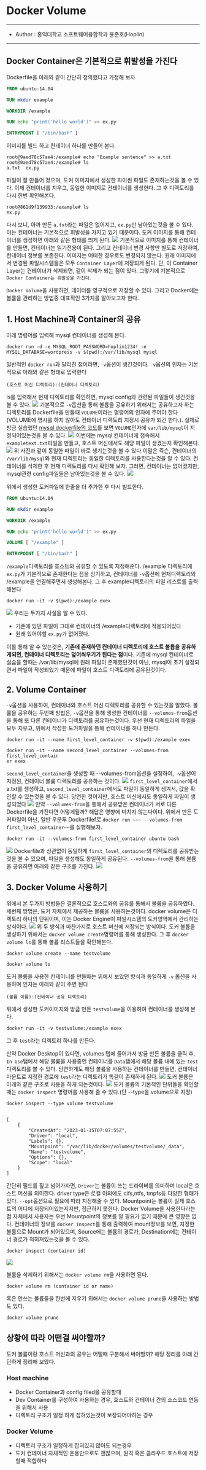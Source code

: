 Docker Volume
===
***
- Author : 홍익대학교 소프트웨어융합학과 윤준호(Hoplin)
***
## Docker Container은 기본적으로 휘발성을 가진다

Dockerfile을 아래와 같이 간단히 정의했다고 가정해 보자
```Dockerfile
FROM ubuntu:14.04

RUN mkdir example

WORKDIR /example

RUN echo "print('hello world')" >> ex.py

ENTRYPOINT [ "/bin/bash" ]
```
이미지를 빌드 하고 컨테이너 하나를 만들어 본다.
~~~
root@9aed78c57ae4:/example# echo "Example sentence" >> a.txt
root@9aed78c57ae4:/example# ls
a.txt  ex.py
~~~
파일이 잘 만들어 졌으며, 도커 이미지에서 생성한 파이썬 파일도 존재하는것을 볼 수 있다. 이제 컨테이너를 지우고, 동일한 이미지로 컨테이너를 생성한다. 그 후 디렉토리를 다시 한번 확인해본다.
~~~
root@861d9f139933:/example# ls
ex.py
~~~
다시 보니, 아까 만든 `a.txt`라는 파일은 없어지고, `ex.py`만 남아있는것을 볼 수 있다. 이는 컨테이너는 기본적으로 휘발성을 가지고 있기 때문이다. 도커 이미지를 통해 컨테이너를 생성하면 아래와 같은 형태를 띄게 된다.
![](./imgs/1.png)
기본적으로 이미지를 통해 컨테이너를 만들면, 컨테이너는 읽기전용이 된다. 그리고 컨테이너 변경 사항만 별도로 저장하여, 컨테이너 정보를 보존한다. 이미지는 어떠한 경우로도 변경되지 않는다. 원래 이미지에서 변경된 파일시스템들은 모두 `Container Layer`에 저장되게 된다. 단, 이 Container Layer는 컨테이너가 삭제되면, 같이 삭제가 되는 점이 있다. 그렇기에 기본적으로 `Docker Container는 휘발성을 가진다`. 

`Docker Volume`을 사용하면, 데이터를 영구적으로 저장할 수 있다. 그리고 Docker에는 볼륨을 관리하는 방법중 대표적인 3가지를 알아보고자 한다.

## 1. Host Machine과 Container의 공유
아래 명령어를 입력해 mysql 컨테이너를 생성해 본다.
~~~
docker run -d -e MYSQL_ROOT_PASSWORD=hoplin1234! -e MYSQL_DATABASE=wordpress -v $(pwd):/var/lib/mysql mysql
~~~
일반적인 `docker run`과 달리진 점이라면, `-v`옵션이 생긴것이다. `-v`옵션의 인자는 기본적으로 아래와 같은 형태로 입력한다
~~~
(호스트 머신 디렉토리):(컨테이너 디렉토리)
~~~
ls를 입력해서 현재 디렉토리를 확인하면, mysql config와 관련된 파일들이 생긴것을 볼 수 있다. 
![](./imgs/2.png)
기본적으로 `-v`옵션을 통해 볼륨을 공유하기 위해서는 공유하고자 하는 디렉토리를 Dockerfile을 만들때 `VOLUME`이라는 명령어의 인자에 주어야 한다(VOLUME에 명시를 하지 않아도 컨테이너 디렉토리 지정시 공유가 되긴 한다.). 실제로 방금 실습했던 [mysql dockerfile의 코드](https://github.com/docker-library/mysql/blob/master/8.0/Dockerfile.debian)를 보면 `VOLUME`인자에 `var/lib/mysql`이 지정되어있는것을 볼 수 있다.
![](./imgs/3.png)
이번에는 mysql 컨테이너에 접속해서 `exampletext.txt`파일을 만들고, 호스트 머신에서도 해당 파일이 생겼는지 확인해본다.
![](./imgs/4.png)
위 사진과 같이 동일한 파일이 바로 생기는것을 볼 수 있다.이말은 즉슨, 컨테이너의 `/var/lib/mysql`와 현재 디렉토리는 동일한 디렉토리를 사용한다는것을 알 수 있다. 컨테이너를 삭제한 후 현재 디렉토리를 다시 확인해 보자. 그러면, 컨테이너는 없어졌지만, mysql관련 config파일들은 남아있는것을 볼 수 있다.
![](./imgs/5.png)

위에서 생성한 도커파일에 한줄을 더 추가한 후 다시 빌드한다.
```Dockerfile
FROM ubuntu:14.04

RUN mkdir example

WORKDIR /example

RUN echo "print('hello world')" >> ex.py

VOLUME [ "/example" ]

ENTRYPOINT [ "/bin/bash" ]
```
`/example`디렉토리를 호스트와 공유할 수 있도록 지정해준다. /example 디렉토리에 `ex.py`가 기본적으로 존재한다는 점을 상기하고, 컨테이너를 `-v`옵션에 현재디렉토리와 /example을 연결해주면서 생성해본다. 그 후 example디렉토리의 파일 리스트를 출력해본다
~~~
docker run -it -v $(pwd):/example exex
~~~
![](./imgs/6.png)
우리는 두가지 사실을 알 수 있다.

- 기존에 있던 파일이 그대로 컨테이너의 /example디렉토리에 적용되어있다
- 원래 있어야할 `ex.py`가 없어졌다.

이를 통해 알 수 있는것은, **기존에 존재하던 컨테이너 디렉토리에 호스트 볼륨을 공유하게되면, 컨테이너 디렉토리는 덮어씌우기가 된다는 점**이다. 기존에 mysql 컨테이너로 실습을 할때는 /var/lib/mysql에 원래 파일이 존재했던것이 아닌, mysql이 초기 설정되면서 파일이 작성되었기 때문에 파일이 호스트 디렉토리에 공유된것이다.

## 2. Volume Container
`-v`옵션을 사용하여, 컨테이너와 호스트 머신 디렉토리를 공유할 수 있는것을 알았다. 볼륨을 공유하는 두번째 방법은, `-v`옵션을 통해 생성한 컨테이너를 `--volumes-from`옵션을 통해 또 다른 컨테이너가 디렉토리를 공유하는것이다. 우선 현재 디렉토리의 파일을 모두 지우고, 위에서 작성한 도커파일을 통해 컨테이너를 하나 만든다. 

~~~
docker run -it --name first_level_container -v $(pwd):/example exex

docker run -it --name second_level_container --volumes-from first_level_contain
er exex
~~~
`second_level_container`을 생성할 때 --volumes-from옵션을 설정하여, `-v`옵션이 지정된, 컨테이너 볼륨 디렉토리를 공유하는 것이다.
![](./imgs/7.png)
`first_level_container`에서 a.txt를 생성하고, `second_level_container`에서도 파일이 동일하게 생겨서, 값을 확인할 수 있는것을 볼 수 있다. 당연한 것이지만, 호스트 머신에서도 동일하게 파일이 생성되었다
![](./imgs/8.png)
만약 `--volumes-from`을 통해서 공유받은 컨테이너가 서로 다른 Dockerfile을 가진다면 어떻게될까? 해답은 영향에 미치지 않는다이다. 위에서 만든 도커파일이 아닌, 일반 우분투 Dockerfilef로 `docker run ~~~ --volumes-from first_level_container~~`를 실행해보자.

~~~
docker run -it --volumes-from first_level_container ubuntu bash
~~~
![](./imgs/9.png)
Dockerfile과 상관없이 동일하게 `first_level_container`의 디렉토리를 공유받는것을 볼 수 있으며, 파일을 생성해도 동일하게 공유된다. `--volumes-from`을 통해 볼륨을 공유하면 아래와 같은 구조를 가진다.
![](./imgs/10.png)

## 3. Docker Volume 사용하기
위에서 본 두가지 방법들은 결론적으로 호스트와의 공유를 통해서 볼륨을 공유하였다. 세번째 방법은, 도커 자체에서 제공하는 볼륨을 사용하는것이다. docker volume은 디렉토리 하나의 단위이며, 이는 Docker Engine이 파일시스템의 도커영역에서 관리하는 방식이다. 
![](./imgs/11.png)
위 두 방식과 마찬가지로 호스트 머신에 저장되는 방식이다. 도커 볼륨을 생성하기 위해서는 `docker volume create`명령어를 통해 생성한다. 그 후 `docker volume ls`를 통해 볼륨 리스트들을 확인해본다.

~~~
docker volume create --name testvolume

docker volume ls
~~~
도커 볼륨을 사용한 컨테이너를 만들때는 위에서 보았던 방식과 동일하게 `-v` 옵션을 사용하며 인자는 아래와 같이 주면 된다
~~~
(볼륨 이름):(컨테이너 공유 디렉토리)
~~~
위에서 생성한 도커이미지와 방금 만든 `testvolume`을 이용하여 컨테이너를 생성해 본다.
~~~
docker run -it -v testvolume:/example exex
~~~
그 후 `test`라는 디렉토리 하나를 만든다.

만약 Docker Desktop이 있다면, volumes 탭에 들어가서 방금 만든 볼륨을 클릭 후, `In Use`탭에서 해당 볼륨을 사용중인 컨테이너를 `Data`탭에서 해당 볼륨 내에 있는 `test`디렉토리를 볼 수 있다. 당연하게도 해당 볼륨을 사용하는 컨테이너를 만들면, 컨테이너 마운트로 지정한 경로에 `test`라는 디렉토리가 똑같이 존재하게 된다.
![](./imgs/12.png) 도커 볼륨은 아래와 같은 구조로 사용을 하게 되는것이다.
![](./imgs/13.png)
도커 볼륨의 기본적인 단위들을 확인할때는 `docker inspect` 명령어를 사용해 줄 수 있다.(단 --type을 volume으로 지정)
~~~
docker inspect --type volume testvolume


[
    {
        "CreatedAt": "2023-01-15T07:07:55Z",
        "Driver": "local",
        "Labels": {},
        "Mountpoint": "/var/lib/docker/volumes/testvolume/_data",
        "Name": "testvolume",
        "Options": {},
        "Scope": "local"
    }
]
~~~
간단히 필드를 짚고 넘어가자면, `Driver`는 볼륨이 쓰는 드라이버를 의미하며 local은 호스트 머신을 의미한다. driver type은 로컬 이외에도 cifs,ntfs, tmpfs등 다양한 형태가 있다. `--opt`옵션으로 필요에 따라 지정해줄 수 있다. Mountpoint는 볼륨이 실제 호스트의 어디에 저장되어있는지지만, 접근하지 못한다. Docker Volume을 사용한다라는 점 자체에서 사용자는 우선 Mountpoint의 정보를 알 필요가 없기 때문에 큰 영향은 없다. 컨테이너의 정보를 `docker inspect`를 통해 출력하여 mount정보를 보면, 지정한 볼륨으로 Mount가 되어있으며, Source에는 볼륨의 경로가, Destination에는 컨테이너 경로가 적혀져있는것을 볼 수 있다.
~~~
docker inspect (container id)
~~~

![](./imgs/14.png)

볼륨을 삭제하기 위해서는 `docker volume rm`을 사용하면 된다. 
~~~
docker volume rm (container id or name)
~~~
혹은 안쓰는 볼륨들을 한번에 지우기 위해서는 `docker volume prune`을 사용하는 방법도 있다.
~~~
docker volume prune
~~~

## 상황에 따라 어떤걸 써야할까?
도커 볼륨이랑 호스트 머신과의 공유는 어떨때 구분해서 써야할까? 해당 정리를 아래 간단하게 정리해 보았다.

### Host machine
- Docker Container과 config filed을 공유할때
- Dev Container를 구성하여 사용하는 경우, 호스트와 컨테이너 간의 소스코드 연동을 위해서 사용
- 디렉토리 구조가 일정 하게 잡혀있는것이 보장되어야하는 경우

### Docker Volume
- 디렉토리 구조가 일정하게 잡혀있지 않아도 되는경우
- 도커 컨테이너 자체적인 운용만으로도 괜찮으며, 원격 혹은 클라우드 호스트에 저장할때 적합하다